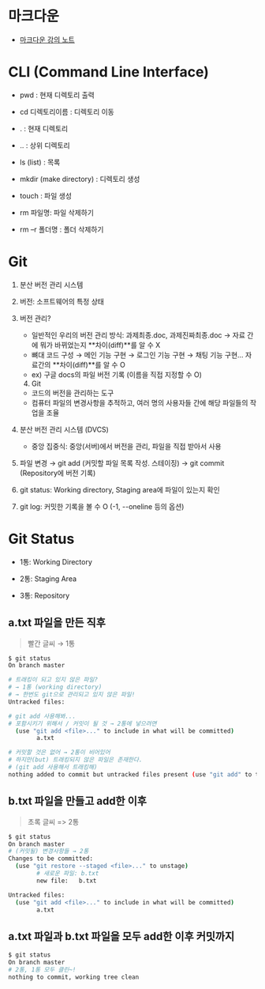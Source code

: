 # 마크다운

- [마크다운 강의 노트](./01_1_Markdown.md)



# CLI (Command Line Interface)

- pwd : 현재 디렉토리 출력

- cd 디렉토리이름 : 디렉토리 이동

- . : 현재 디렉토리

- .. : 상위 디렉토리

- ls (list) : 목록

- mkdir (make directory) : 디렉토리 생성

- touch : 파일 생성

- rm 파일명: 파일 삭제하기

- rm –r 폴더명 : 폴더 삭제하기



# Git

1. 분산 버전 관리 시스템
2. 버전: 소프트웨어의 특정 상태
3. 버전 관리?
   - 일반적인 우리의 버전 관리 방식: 과제최종.doc, 과제진짜최종.doc → 자료 간에 뭐가 바뀌었는지 **차이(diff)**를 알 수 X
   - 뼈대 코드 구성 → 메인 기능 구현 → 로그인 기능 구현 → 채팅 기능 구현… 자료간의 **차이(diff)**를 알 수 O
   - ex) 구글 docs의 파일 버전 기록 (이름을 직접 지정할 수 O)

 	4. Git
     - 코드의 버전을 관리하는 도구
     - 컴퓨터 파일의 변경사항을 추적하고, 여러 명의 사용자들 간에 해당 파일들의 작업을 조율

5. 분산 버전 관리 시스템 (DVCS)
   - 중앙 집중식: 중앙(서버)에서 버전을 관리, 파일을 직접 받아서 사용

6. 파일 변경 → git add (커밋할 파일 목록 작성. 스테이징) → git commit (Repository에 버전 기록)
7. git status: Working directory, Staging area에 파일이 있는지 확인
8. git log: 커밋한 기록을 볼 수 O (-1, --oneline 등의 옵션)



# Git Status

- 1통: Working Directory

- 2통: Staging Area

- 3통: Repository



## a.txt 파일을 만든 직후

> 빨간 글씨 → 1통

```bash
$ git status
On branch master

# 트래킹이 되고 있지 않은 파일?
# → 1통 (working directory)
# → 한번도 git으로 관리되고 있지 않은 파일!
Untracked files:

# git add 사용해봐...
# 포함시키기 위해서 / 커밋이 될 것 → 2통에 넣으려면
  (use "git add <file>..." to include in what will be committed)
        a.txt

# 커밋할 것은 없어 → 2통이 비어있어
# 하지만(but) 트래킹되지 않은 파일은 존재한다. 
# (git add 사용해서 트래킹해)
nothing added to commit but untracked files present (use "git add" to track)
```

## b.txt 파일을 만들고 add한 이후

> 초록 글씨 => 2통

```bash
$ git status
On branch master
# (커밋될) 변경사항들 → 2통
Changes to be committed:
  (use "git restore --staged <file>..." to unstage)
  		# 새로운 파일: b.txt
        new file:   b.txt

Untracked files:
  (use "git add <file>..." to include in what will be committed)
        a.txt

```

## a.txt 파일과 b.txt 파일을 모두 add한 이후 커밋까지

```bash
$ git status
On branch master
# 2통, 1통 모두 클린~!
nothing to commit, working tree clean
```
